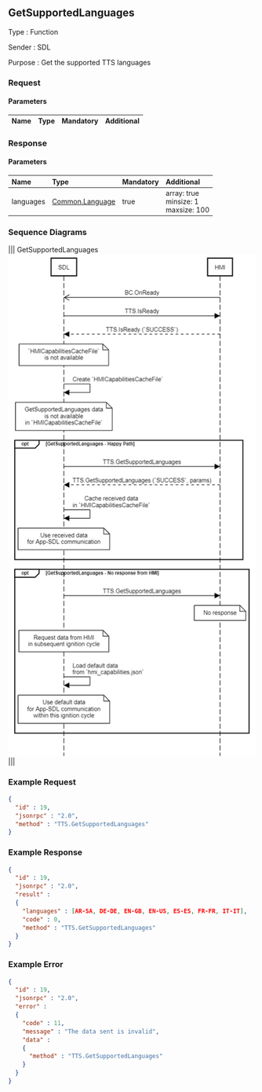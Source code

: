 ## GetSupportedLanguages

Type
: Function

Sender
: SDL

Purpose
: Get the supported TTS languages

### Request

#### Parameters

|Name|Type|Mandatory|Additional|
|:---|:---|:--------|:---------|

### Response

#### Parameters

|Name|Type|Mandatory|Additional|
|:---|:---|:--------|:---------|
|languages|[Common.Language](../../common/enums/#language)|true|array: true<br>minsize: 1<br>maxsize: 100|

### Sequence Diagrams
|||
GetSupportedLanguages
![GetSupportedLanguages](./assets/GetSupportedLanguages.png)
|||

### Example Request

```json
{
  "id" : 19,
  "jsonrpc" : "2.0",
  "method" : "TTS.GetSupportedLanguages"
}
```
### Example Response

```json
{
  "id" : 19,
  "jsonrpc" : "2.0",
  "result" :
  {
    "languages" : [AR-SA, DE-DE, EN-GB, EN-US, ES-ES, FR-FR, IT-IT],
    "code" : 0,
    "method" : "TTS.GetSupportedLanguages"
  }
}
```

### Example Error

```json
{
  "id" : 19,
  "jsonrpc" : "2.0",
  "error" :
  {
    "code" : 11,
    "message" : "The data sent is invalid",
    "data" :
    {
      "method" : "TTS.GetSupportedLanguages"
    }
  }
}
```
